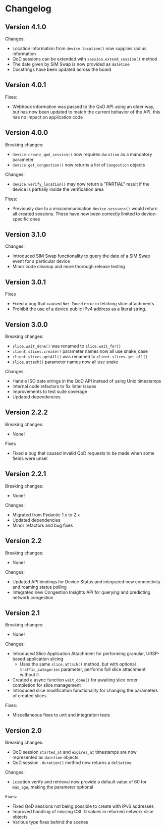 # Changelog

## Version 4.1.0

Changes:
- Location information from `device.location()` now supplies radius information
- QoD sessions can be extended with `session.extend_session()` method
- The date given by SIM Swap is now provided as `datetime`
- Docstrings have been updated across the board

## Version 4.0.1

Fixes:
- Webhook information was passed to the QoD API using an older way, but has now
  been updated to match the current behavior of the API, this has no impact on
  application code

## Version 4.0.0

Breaking changes:
- `device.create_qod_session()` now requires `duration` as a mandatory parameter
- `device.get_congestion()` now returns a list of `Congestion` objects

Changes:
- `device.verify_location()` may now return a "PARTIAL" result if the device is
  partially inside the verification area

Fixes:
- Previously due to a miscommunication `device.sessions()` would return all
  created sessions. These have now been correctly limited to device-specific ones

## Version 3.1.0

Changes:

- Introduced SIM Swap functionality to query the date of a SIM Swap event for a particular device
- Minor code cleanup and more thorough release testing

## Version 3.0.1

Fixes

-   Fixed a bug that caused `Not Found` error in fetching slice attachments
-   Prohibit the use of a device public IPv4 address as a literal string.

## Version 3.0.0

Breaking changes:

-   `slice.wait_done()` was renamed to `slice.wait_for()`
-   `client.slices.create()` parameter names now all use snake_case
-   `client.slices.getAll()` was renamed to `client.slices.get_all()`
-   `slice.attach()` parameter names now all use snake

Changes:

-   Handle ISO date strings in the QoD API instead of using Unix timestamps
-   Internal code refactors to fix linter issues
-   Improvements to test suite coverage
-   Updated dependencies

## Version 2.2.2

Breaking changes:

-   None!

Fixes

-   Fixed a bug that caused invalid QoD requests to be made when some fields were unset

## Version 2.2.1

Breaking changes:

-   None!

Changes:

-   Migrated from Pydantic 1.x to 2.x
-   Updated dependencies
-   Minor refactors and bug fixes

## Version 2.2

Breaking changes:

-   None!

Changes:

-   Updated API bindings for Device Status and integrated new connectivity and roaming status polling
-   Integrated new Congestion Insights API for querying and predicting network congestion

## Version 2.1

Breaking changes:

-   None!

Changes:

-   Introduced Slice Application Attachment for performing granular, URSP-based application slicing
    -   Uses the same `slice.attach()` method, but with optional `traffic_categories` parameter, performs full slice attachment without it
-   Created a async function `wait_done()` for awaiting slice order completion for slice management
-   Introduced slice modification functionality for changing the parameters of created slices

Fixes:

-   Miscellaneous fixes to unit and integration tests

## Version 2.0

Breaking changes:

-   QoD session `started_at` and `expires_at` timestamps are now represented as `datetime` objects
-   QoD session `.duration()` method now returns a `deltatime`

Changes:

-   Location verify and retrieval now provide a default value of 60 for `max_age`, making the parameter optional

Fixes:

-   Fixed QoD sessions not being possible to create with IPv6 addresses
-   Improved handling of missing CSI ID values in returned network slice objects
-   Various type fixes behind the scenes
